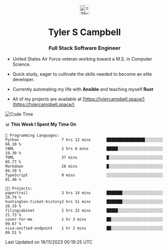 <p align="center">
<a href="https://www.linkedin.com/in/t36campbell" target="blank"><img align="center" src="https://ik.imagekit.io/t36campbell/Portfolio/linkedin.png.original_m8bbGgPh6.png" alt="t36campbell" height="30" width="30" /></a>
</p>
<h1 align="center">Tyler S Campbell</h1>
<h3 align="center">Full Stack Software Engineer</h3>

* United States Air Force veteran working toward a M.S. in Computer Science.

* Quick study, eager to cultivate the skills needed to become an elite developer.

* Currently automating my life with **Ansible** and teaching myself **Rust**

* All of my projects are available at [https://tylercampbell.space/](https://tylercampbell.space/)

<!--START_SECTION:waka-->
![Code Time](http://img.shields.io/badge/Code%20Time-2%2C980%20hrs%2010%20mins-blue)

📊 **This Week I Spent My Time On** 

```text
💬 Programming Languages: 
Python                   7 hrs 12 mins       █████████████████░░░░░░░░   66.10 % 
YAML                     2 hrs 6 mins        █████░░░░░░░░░░░░░░░░░░░░   19.30 % 
TOML                     37 mins             █░░░░░░░░░░░░░░░░░░░░░░░░   05.77 % 
Markdown                 28 mins             █░░░░░░░░░░░░░░░░░░░░░░░░   04.39 % 
TypeScript               9 mins              ░░░░░░░░░░░░░░░░░░░░░░░░░   01.40 % 

🐱‍💻 Projects: 
papertrail               3 hrs 14 mins       ███████░░░░░░░░░░░░░░░░░░   29.74 % 
huntington-ticket-history2 hrs 51 mins       ███████░░░░░░░░░░░░░░░░░░   26.19 % 
filingcabinet            2 hrs 22 mins       █████░░░░░░░░░░░░░░░░░░░░   21.73 % 
cover-for-me             1 hr 3 mins         ██░░░░░░░░░░░░░░░░░░░░░░░   09.67 % 
visa-unified-endpoint    1 hr 2 mins         ██░░░░░░░░░░░░░░░░░░░░░░░   09.51 % 
```


 Last Updated on 16/11/2023 00:19:25 UTC
<!--END_SECTION:waka-->
